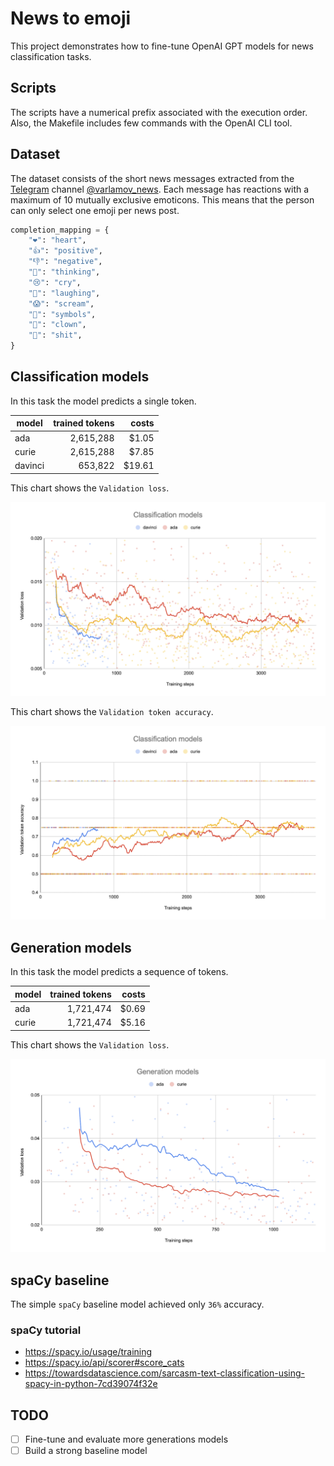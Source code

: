 # News to emoji

This project demonstrates how to fine-tune OpenAI GPT models for news classification tasks.

## Scripts

The scripts have a numerical prefix associated with the execution order. Also, the Makefile includes few commands with the OpenAI CLI tool.

## Dataset

The dataset consists of the short news messages extracted from the [Telegram](https://telegram.org) channel [@varlamov_news](http://t.me/varlamov_news). Each message has reactions with a maximum of 10 mutually exclusive emoticons. This means that the person can only select one emoji per news post.

```python
completion_mapping = {
    "❤️": "heart",
    "👍": "positive",
    "👎": "negative",
    "🤔": "thinking",
    "😢": "cry",
    "🤣": "laughing",
    "😱": "scream",
    "🤬": "symbols",
    "🤡": "clown",
    "💩": "shit",
}
```

## Classification models

In this task the model predicts a single token.

| model | trained tokens | costs |
| ----- | -------------: | ----: |
| ada   | 2,615,288      | $1.05 |
| curie | 2,615,288      | $7.85 |
| davinci | 653,822      | $19.61|

This chart shows the `Validation loss`.

![Validation loss](images/cls_valid_loss.png)

This chart shows the `Validation token accuracy`.

![Validation token accuracy](images/cls_valid_acc.png)

## Generation models

In this task the model predicts a sequence of tokens.

| model | trained tokens | costs |
| ----- | -------------: | ----: |
| ada   | 1,721,474      | $0.69 |
| curie | 1,721,474      | $5.16 |

This chart shows the `Validation loss`.

![Validation loss](images/gen_valid_loss.png)

## spaCy baseline

The simple `spaCy` baseline model achieved only `36%` accuracy.

### spaCy tutorial
* https://spacy.io/usage/training
* https://spacy.io/api/scorer#score_cats
* https://towardsdatascience.com/sarcasm-text-classification-using-spacy-in-python-7cd39074f32e

## TODO
- [ ] Fine-tune and evaluate more generations models
- [ ] Build a strong baseline model
